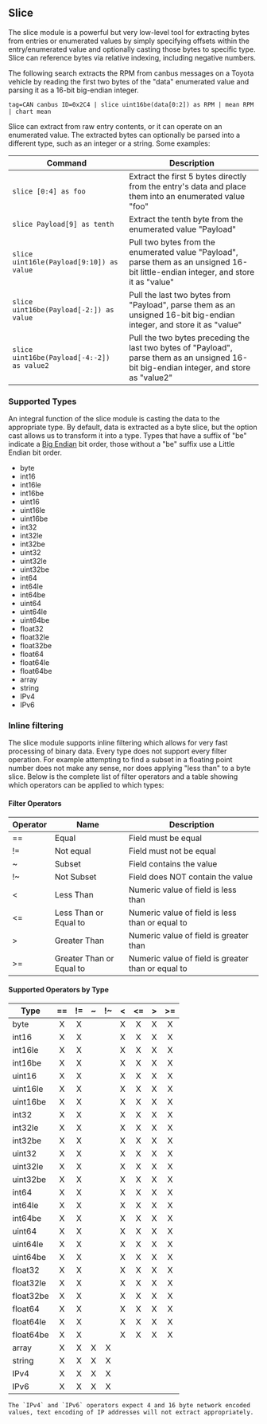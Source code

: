 ## Slice

The slice module is a powerful but very low-level tool for extracting bytes from entries or enumerated values by simply specifying offsets within the entry/enumerated value and optionally casting those bytes to specific type.  Slice can reference bytes via relative indexing, including negative numbers.

The following search extracts the RPM from canbus messages on a Toyota vehicle by reading the first two bytes of the "data" enumerated value and parsing it as a 16-bit big-endian integer.

```gravwell
tag=CAN canbus ID=0x2C4 | slice uint16be(data[0:2]) as RPM | mean RPM | chart mean
```

Slice can extract from raw entry contents, or it can operate on an enumerated value. The extracted bytes can optionally be parsed into a different type, such as an integer or a string. Some examples:

| Command | Description |
|---------|-------------|
| `slice [0:4] as foo` | Extract the first 5 bytes directly from the entry's data and place them into an enumerated value "foo" |
| `slice Payload[9] as tenth` | Extract the tenth byte from the enumerated value "Payload" |
| `slice uint16le(Payload[9:10]) as value` | Pull two bytes from the enumerated value "Payload", parse them as an unsigned 16-bit little-endian integer, and store it as "value" |
| `slice uint16be(Payload[-2:]) as value` | Pull the last two bytes from "Payload", parse them as an unsigned 16-bit big-endian integer, and store it as "value" |
| `slice uint16be(Payload[-4:-2]) as value2` | Pull the two bytes preceding the last two bytes of "Payload", parse them as an unsigned 16-bit big-endian integer, and store as "value2"

### Supported Types

An integral function of the slice module is casting the data to the appropriate type.  By default, data is extracted as a byte slice, but the option cast allows us to transform it into a type.  Types that have a suffix of "be" indicate a [Big Endian](https://en.wikipedia.org/wiki/Endianness) bit order, those without a "be" suffix use a Little Endian bit order.

* byte
* int16
* int16le
* int16be
* uint16
* uint16le
* uint16be
* int32
* int32le
* int32be
* uint32
* uint32le
* uint32be
* int64
* int64le
* int64be
* uint64
* uint64le
* uint64be
* float32
* float32le
* float32be
* float64
* float64le
* float64be
* array
* string
* IPv4
* IPv6

### Inline filtering

The slice module supports inline filtering which allows for very fast processing of binary data.  Every type does not support every filter operation.  For example attempting to find a subset in a floating point number does not make any sense, nor does applying "less than" to a byte slice.  Below is the complete list of filter operators and a table showing which operators can be applied to which types:

#### Filter Operators

| Operator | Name | Description |
|----------|------|-------------|
| == | Equal | Field must be equal
| != | Not equal | Field must not be equal
| ~ | Subset | Field contains the value
| !~ | Not Subset | Field does NOT contain the value
| < | Less Than | Numeric value of field is less than
| <= | Less Than or Equal to | Numeric value of field is less than or equal to
| > | Greater Than | Numeric value of field is greater than
| >= | Greater Than or Equal to | Numeric value of field is greater than or equal to

#### Supported Operators by Type

Type     | == | != | ~ | !~ | < | <= | > | >=
----------|:---:|:---:|:---:|:---:|:---:|:---:|:---:|:---:
byte     | X | X |   |   | X | X | X | X 
int16    | X | X |   |   | X | X | X | X
int16le  | X | X |   |   | X | X | X | X
int16be  | X | X |   |   | X | X | X | X
uint16   | X | X |   |   | X | X | X | X
uint16le | X | X |   |   | X | X | X | X
uint16be | X | X |   |   | X | X | X | X 
int32    | X | X |   |   | X | X | X | X
int32le  | X | X |   |   | X | X | X | X
int32be  | X | X |   |   | X | X | X | X
uint32   | X | X |   |   | X | X | X | X
uint32le | X | X |   |   | X | X | X | X
uint32be | X | X |   |   | X | X | X | X
int64    | X | X |   |   | X | X | X | X
int64le  | X | X |   |   | X | X | X | X
int64be  | X | X |   |   | X | X | X | X
uint64   | X | X |   |   | X | X | X | X
uint64le | X | X |   |   | X | X | X | X
uint64be | X | X |   |   | X | X | X | X
float32  | X | X |   |   | X | X | X | X
float32le| X | X |   |   | X | X | X | X
float32be| X | X |   |   | X | X | X | X
float64  | X | X |   |   | X | X | X | X
float64le| X | X |   |   | X | X | X | X
float64be| X | X |   |   | X | X | X | X
array    | X | X | X | X |   |   |   |
string   | X | X | X | X |   |   |   |
IPv4     | X | X | X | X |   |   |   |
IPv6     | X | X | X | X |   |   |   |

```{note}
The `IPv4` and `IPv6` operators expect 4 and 16 byte network encoded values, text encoding of IP addresses will not extract appropriately.
```
